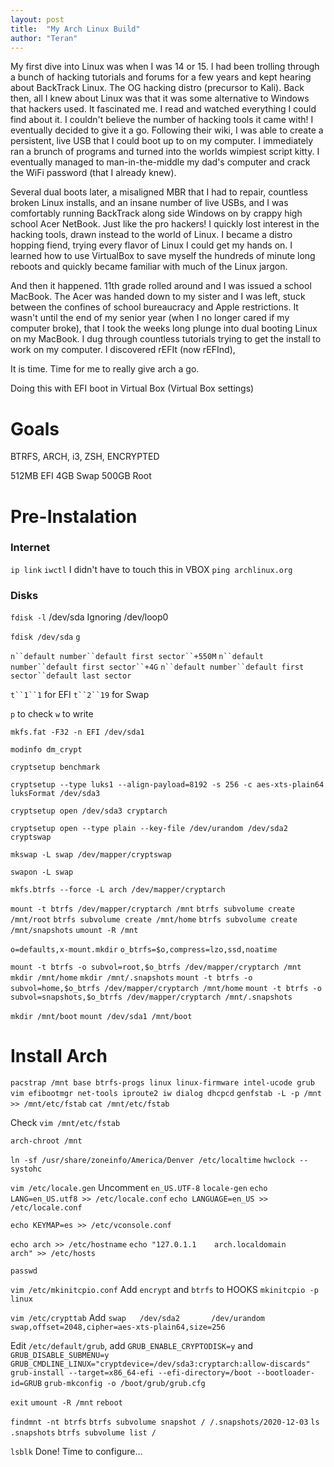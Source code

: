 ```yaml
---
layout: post
title:  "My Arch Linux Build"
author: "Teran"
---
```


My first dive into Linux was when I was 14 or 15. I had been trolling through a bunch of hacking tutorials and forums for a few years and kept hearing about BackTrack Linux. The OG hacking distro (precursor to Kali). Back then, all I knew about Linux was that it was some alternative to Windows that hackers used. It fascinated me. I read and watched everything I could find about it. I couldn't believe the number of hacking tools it came with! I eventually decided to give it a go. Following their wiki, I was able to create a persistent, live USB that I could boot up to on my computer. I immediately ran a brunch of programs and turned into the worlds wimpiest script kitty. I eventually managed to man-in-the-middle my dad's computer and crack the WiFi password (that I already knew). 

Several dual boots later, a misaligned MBR that I had to repair, countless broken Linux installs, and an insane number of live USBs, and I was comfortably running BackTrack along side Windows on by crappy high school Acer NetBook. Just like the pro hackers! I quickly lost interest in the hacking tools, drawn instead to the world of Linux. I became a distro hopping fiend, trying every flavor of Linux I could get my hands on. I learned how to use VirtualBox to save myself the hundreds of minute long reboots and quickly became familiar with much of the Linux jargon. 

And then it happened. 11th grade rolled around and I was issued a school MacBook. The Acer was handed down to my sister and I was left, stuck between the confines of school bureaucracy and Apple restrictions. It wasn't until the end of my senior year (when I no longer cared if my computer broke), that I took the weeks long plunge into dual booting Linux on my MacBook. I dug through countless tutorials trying to get the install to work on my computer. I discovered rEFIt (now rEFInd), 

It is time. Time for me to really give arch a go. 

Doing this with EFI boot in Virtual Box (Virtual Box settings)

# Goals

BTRFS, ARCH, i3, ZSH, ENCRYPTED

512MB EFI
4GB Swap
500GB Root

# Pre-Instalation

### Internet

`ip link`
`iwctl`
I didn't have to touch this in VBOX
`ping archlinux.org`

### Disks

`fdisk -l`
/dev/sda
Ignoring /dev/loop0

`fdisk /dev/sda`
`g`

`n``default number``default first sector``+550M`
`n``default number``default first sector``+4G`
`n``default number``default first sector``default last sector`

`t``1``1` for EFI
`t``2``19` for Swap

`p` to check
`w` to write

`mkfs.fat -F32 -n EFI /dev/sda1`

`modinfo dm_crypt`

`cryptsetup benchmark`

`cryptsetup --type luks1 --align-payload=8192 -s 256 -c aes-xts-plain64 luksFormat /dev/sda3`

`cryptsetup open /dev/sda3 cryptarch`

`cryptsetup open --type plain --key-file /dev/urandom /dev/sda2 cryptswap`

`mkswap -L swap /dev/mapper/cryptswap`

`swapon -L swap`

`mkfs.btrfs --force -L arch /dev/mapper/cryptarch`

`mount -t btrfs /dev/mapper/cryptarch /mnt`
`btrfs subvolume create /mnt/root`
`btrfs subvolume create /mnt/home`
`btrfs subvolume create /mnt/snapshots`
`umount -R /mnt`

`o=defaults,x-mount.mkdir`
`o_btrfs=$o,compress=lzo,ssd,noatime`

`mount -t btrfs -o subvol=root,$o_btrfs /dev/mapper/cryptarch /mnt`
`mkdir /mnt/home`
`mkdir /mnt/.snapshots`
`mount -t btrfs -o subvol=home,$o_btrfs /dev/mapper/cryptarch /mnt/home`
`mount -t btrfs -o subvol=snapshots,$o_btrfs /dev/mapper/cryptarch /mnt/.snapshots`

`mkdir /mnt/boot`
`mount /dev/sda1 /mnt/boot`

# Install Arch
`pacstrap /mnt base btrfs-progs linux linux-firmware intel-ucode grub vim efibootmgr net-tools iproute2 iw dialog dhcpcd`
`genfstab -L -p /mnt >> /mnt/etc/fstab`
`cat /mnt/etc/fstab`

Check `vim /mnt/etc/fstab`


`arch-chroot /mnt`

`ln -sf /usr/share/zoneinfo/America/Denver /etc/localtime`
`hwclock --systohc`

`vim /etc/locale.gen`
Uncomment `en_US.UTF-8`
`locale-gen`
`echo LANG=en_US.utf8 >> /etc/locale.conf`
`echo LANGUAGE=en_US >> /etc/locale.conf`

`echo KEYMAP=es >> /etc/vconsole.conf`

`echo arch >> /etc/hostname`
`echo "127.0.1.1    arch.localdomain    arch" >> /etc/hosts`

`passwd`

`vim /etc/mkinitcpio.conf`
Add `encrypt` and `btrfs` to HOOKS
`mkinitcpio -p linux`

`vim /etc/crypttab`
Add `swap   /dev/sda2       /dev/urandom        swap,offset=2048,cipher=aes-xts-plain64,size=256`

Edit `/etc/default/grub`, add `GRUB_ENABLE_CRYPTODISK=y` and `GRUB_DISABLE_SUBMENU=y`
`GRUB_CMDLINE_LINUX="cryptdevice=/dev/sda3:cryptarch:allow-discards"`
`grub-install --target=x86_64-efi --efi-directory=/boot --bootloader-id=GRUB`
`grub-mkconfig -o /boot/grub/grub.cfg`

`exit`
`umount -R /mnt`
`reboot`

`findmnt -nt btrfs`
`btrfs subvolume snapshot / /.snapshots/2020-12-03`
`ls .snapshots`
`btrfs subvolume list /`

`lsblk`
Done!
Time to configure...